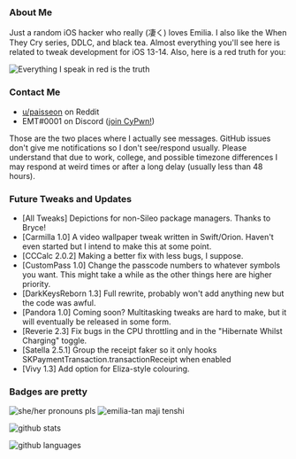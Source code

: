 ### About Me
Just a random iOS hacker who really (凄く) loves Emilia. I also like the When They Cry series, DDLC, and black tea. Almost everything you'll see here is related to tweak development for iOS 13-14. Also, here is a red truth for you:

![Everything I speak in red is the truth](https://lingtalfi.com/services/pngtext?color=cc0000&size=12&text=All%20my%20tweaks%20will%20have%20many%20bugs,%20with%20certainty.)

### Contact Me
- [u/paisseon](https://reddit.com/u/paisseon) on Reddit
- EMT#0001 on Discord ([join CyPwn!](https://discord.gg/cZ2gBRZvwW))

Those are the two places where I actually see messages. GitHub issues don't give me notifications so I don't see/respond usually. Please understand that due to work, college, and possible timezone differences I may respond at weird times or after a long delay (usually less than 48 hours).

### Future Tweaks and Updates
- \[All Tweaks] Depictions for non-Sileo package managers. Thanks to Bryce!
- \[Carmilla 1.0] A video wallpaper tweak written in Swift/Orion. Haven't even started but I intend to make this at some point.
- \[CCCalc 2.0.2] Making a better fix with less bugs, I suppose.
- \[CustomPass 1.0] Change the passcode numbers to whatever symbols you want. This might take a while as the other things here are higher priority.
- \[DarkKeysReborn 1.3] Full rewrite, probably won't add anything new but the code was awful.
- \[Pandora 1.0] Coming soon? Multitasking tweaks are hard to make, but it will eventually be released in some form.
- \[Reverie 2.3] Fix bugs in the CPU throttling and in the "Hibernate Whilst Charging" toggle.
- \[Satella 2.5.1] Group the receipt faker so it only hooks SKPaymentTransaction.transactionReceipt when enabled
- \[Vivy 1.3] Add option for Eliza-style colouring.

### Badges are pretty
![she/her pronouns pls](https://img.shields.io/badge/pronouns-she%2Fher-e91f63)
![emilia-tan maji tenshi](https://img.shields.io/badge/waifu-emilia-%234a00cc)

![github stats](https://github-readme-stats.vercel.app/api?username=paisseon&show_icons=true&count_private=true&theme=dark&hide_title=true)

![github languages](https://github-readme-stats.vercel.app/api/top-langs/?username=paisseon&theme=dark&layout=compact&hide_title=true)

